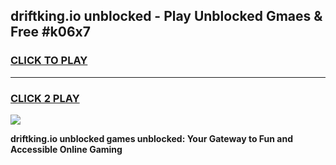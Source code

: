 
## driftking.io unblocked - Play Unblocked Gmaes & Free #k06x7
<h3>
<a href="https://news.freeplayer.one?title=driftking.io_unblocked&ref=24F">CLICK TO PLAY</a></h3>
<hr>

<h3>
<a href="https://news.freeplayer.one?title=driftking.io_unblocked&ref=24F">CLICK 2 PLAY</a>
  
</h3>

<a href="https://news.freeplayer.one?title=driftking.io_unblocked&ref=24F/"><img src="https://clearcache.store/games.png"></a>


**driftking.io unblocked games unblocked: Your Gateway to Fun and Accessible Online Gaming**
